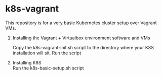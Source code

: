 # k8s-vagrant
This repository is for a very basic Kubernetes cluster setup over Vagrant VMs.

1) Installing the Vagrant + Virtualbox environment software and VMs
   
   Copy the k8s-vagrant-init.sh script to the directory where your K8S installation will sit.
   Run the script

2) Installing K8S   
   Run the k8s-basic-setup.sh script

